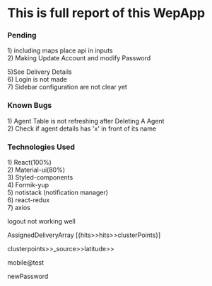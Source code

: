 <h1>This is full report of this WepApp</h1>

<h3>Pending</h3>
1) including maps place api in inputs<br />
2) Making Update Account and modify Password <br />

5)See Delivery Details<br />
6) Login is not made<br />
7) Sidebar configuration are not clear yet

<h3>Known Bugs</h3>
1) Agent Table is not refreshing after Deleting A Agent<br/>
2) Check if agent details has 'x' in front of its name

<h3>Technologies Used</h3>
1) React(100%)<br/>
2) Material-ui(80%)<br/>
3) Styled-components<br/>
4) Formik-yup<br/>
5) notistack (notification manager)<br/>
6) react-redux<br/>
7) axios<br/>



logout not working well


AssignedDeliveryArray
[{hits>>hits>>clusterPoints}]

clusterpoints>>_source>>latitude>>


mobile@test

newPassword